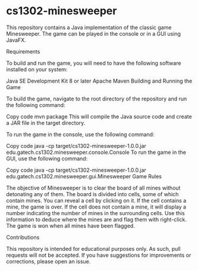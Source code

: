 # cs1302-minesweeper

This repository contains a Java implementation of the classic game Minesweeper. The game can be played in the console or in a GUI using JavaFX.

Requirements

To build and run the game, you will need to have the following software installed on your system:

Java SE Development Kit 8 or later
Apache Maven
Building and Running the Game

To build the game, navigate to the root directory of the repository and run the following command:

Copy code
mvn package
This will compile the Java source code and create a JAR file in the target directory.

To run the game in the console, use the following command:

Copy code
java -cp target/cs1302-minesweeper-1.0.0.jar edu.gatech.cs1302.minesweeper.console.Console
To run the game in the GUI, use the following command:

Copy code
java -cp target/cs1302-minesweeper-1.0.0.jar edu.gatech.cs1302.minesweeper.gui.Minesweeper
Game Rules

The objective of Minesweeper is to clear the board of all mines without detonating any of them. The board is divided into cells, some of which contain mines. You can reveal a cell by clicking on it. If the cell contains a mine, the game is over. If the cell does not contain a mine, it will display a number indicating the number of mines in the surrounding cells. Use this information to deduce where the mines are and flag them with right-click. The game is won when all mines have been flagged.

Contributions

This repository is intended for educational purposes only. As such, pull requests will not be accepted. If you have suggestions for improvements or corrections, please open an issue.
